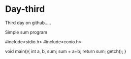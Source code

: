 # Day-third
Third day on github.....

Simple sum program

#include<stdio.h>
#include<conio.h>

void main(){
  int a, b, sum;
    sum = a+b;
  return sum;
getch();
}
